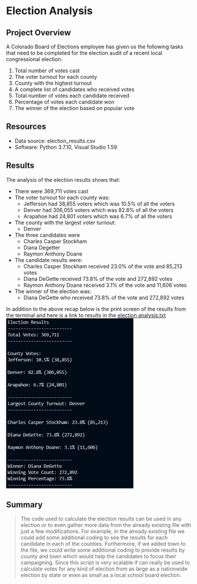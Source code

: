 # Election Analysis

## Project Overview

A Colorado Board of Elections employee has given us the following tasks that need to be completed for the election audit of a recent local congressional election.

1. Total number of votes cast
2. The voter turnout for each county
3. County with the highest turnout
4. A complete list of candidates who received votes
5. Total number of votes each candidate received
6. Percentage of votes each candidate won
7. The winner of the election based on popular vote

## Resources

* Data source: election_results.csv
* Software: Python 3.7.10, Visual Studio 1.59

## Results
The analysis of the election results shows that:

* There were 369,711 votes cast
* The voter turnout for each county was:
	* Jefferson had 38,855 voters which was 10.5% of all the voters
	* Denver had 306,055 voters which was 82.8% of all the voters
	* Arapahoe had 24,801 voters which was 6.7% of all the voters
* The county with the largest voter turnout:
	* Denver
* The three candidates were
	* Charles Casper Stockham
	* Diana Degetter
	* Raymon Anthony Doane
* The candidate results were:
	* Charles Casper Stockham received 23.0% of the vote and 85,213 votes
	* Diana DeGette received 73.8% of the vote and 272,892 votes
	* Raymon Anthony Doane received 3.1% of the vote and 11,606 votes
* The winner of the election was:
	* Diana DeGette who received 73.8% of the vote and 272,892 votes

In addition to the above recap below is the print screen of the results from the terminal and here is a link to results in the [election analysis.txt](https://github.com/timbialek/Election_Analysis/blob/main/Resources/Election_Results_Text.PNG)
![](https://github.com/timbialek/Election_Analysis/blob/main/Resources/Election_Results_Terminal.PNG) 

## Summary

>The code used to calculate the election results can be used in any election or to even gather more data from the already existing file with just a few modifications.  For example, in the already existing file we could add some additional coding to see the results for each candidate in each of the counties. Furthermore, if we added town to the file, we could write some additional coding to provide results by county and town which would help the candidates to focus their campaigning.   Since this script is very scalable if can really be used to calculate votes for any kind of election from as large as a nationwide election by state or even as small as a local school board election.
